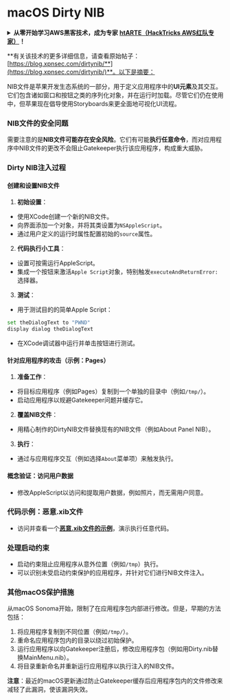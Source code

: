# macOS Dirty NIB

<details>

<summary><strong>从零开始学习AWS黑客技术，成为专家</strong> <a href="https://training.hacktricks.xyz/courses/arte"><strong>htARTE（HackTricks AWS红队专家）</strong></a><strong>！</strong></summary>

支持HackTricks的其他方式：

* 如果您想在HackTricks中看到您的**公司广告**或**下载PDF格式的HackTricks**，请查看[**订阅计划**](https://github.com/sponsors/carlospolop)!
* 获取[**官方PEASS和HackTricks周边产品**](https://peass.creator-spring.com)
* 探索[**PEASS家族**](https://opensea.io/collection/the-peass-family)，我们的独家[**NFTs**](https://opensea.io/collection/the-peass-family)收藏品
* **加入** 💬 [**Discord群**](https://discord.gg/hRep4RUj7f) 或 [**电报群**](https://t.me/peass) 或 **关注**我的**Twitter** 🐦 [**@carlospolopm**](https://twitter.com/carlospolopm)**。**
* 通过向[**HackTricks**](https://github.com/carlospolop/hacktricks)和[**HackTricks Cloud**](https://github.com/carlospolop/hacktricks-cloud) github仓库提交PR来分享您的黑客技巧。

</details>

**有关该技术的更多详细信息，请查看原始帖子：[https://blog.xpnsec.com/dirtynib/**](https://blog.xpnsec.com/dirtynib/)**。以下是摘要：

NIB文件是苹果开发生态系统的一部分，用于定义应用程序中的**UI元素**及其交互。它们包含诸如窗口和按钮之类的序列化对象，并在运行时加载。尽管它们仍在使用中，但苹果现在倡导使用Storyboards来更全面地可视化UI流程。

### NIB文件的安全问题
需要注意的是**NIB文件可能存在安全风险**。它们有可能**执行任意命令**，而对应用程序中NIB文件的更改不会阻止Gatekeeper执行该应用程序，构成重大威胁。

### Dirty NIB注入过程
#### 创建和设置NIB文件
1. **初始设置**：
- 使用XCode创建一个新的NIB文件。
- 向界面添加一个对象，并将其类设置为`NSAppleScript`。
- 通过用户定义的运行时属性配置初始的`source`属性。

2. **代码执行小工具**：
- 设置可按需运行AppleScript。
- 集成一个按钮来激活`Apple Script`对象，特别触发`executeAndReturnError:`选择器。

3. **测试**：
- 用于测试目的的简单Apple Script：
```bash
set theDialogText to "PWND"
display dialog theDialogText
```
- 在XCode调试器中运行并单击按钮进行测试。

#### 针对应用程序的攻击（示例：Pages）
1. **准备工作**：
- 将目标应用程序（例如Pages）复制到一个单独的目录中（例如`/tmp/`）。
- 启动应用程序以规避Gatekeeper问题并缓存它。

2. **覆盖NIB文件**：
- 用精心制作的DirtyNIB文件替换现有的NIB文件（例如About Panel NIB）。

3. **执行**：
- 通过与应用程序交互（例如选择`About`菜单项）来触发执行。

#### 概念验证：访问用户数据
- 修改AppleScript以访问和提取用户数据，例如照片，而无需用户同意。

### 代码示例：恶意.xib文件
- 访问并查看一个[**恶意.xib文件的示例**](https://gist.github.com/xpn/16bfbe5a3f64fedfcc1822d0562636b4)，演示执行任意代码。

### 处理启动约束
- 启动约束阻止应用程序从意外位置（例如`/tmp`）执行。
- 可以识别未受启动约束保护的应用程序，并针对它们进行NIB文件注入。

### 其他macOS保护措施
从macOS Sonoma开始，限制了在应用程序包内部进行修改。但是，早期的方法包括：
1. 将应用程序复制到不同位置（例如`/tmp/`）。
2. 重命名应用程序包内的目录以绕过初始保护。
3. 运行应用程序以向Gatekeeper注册后，修改应用程序包（例如用Dirty.nib替换MainMenu.nib）。
4. 将目录重新命名并重新运行应用程序以执行注入的NIB文件。

**注意**：最近的macOS更新通过防止Gatekeeper缓存后应用程序包内的文件修改来减轻了此漏洞，使该漏洞失效。
